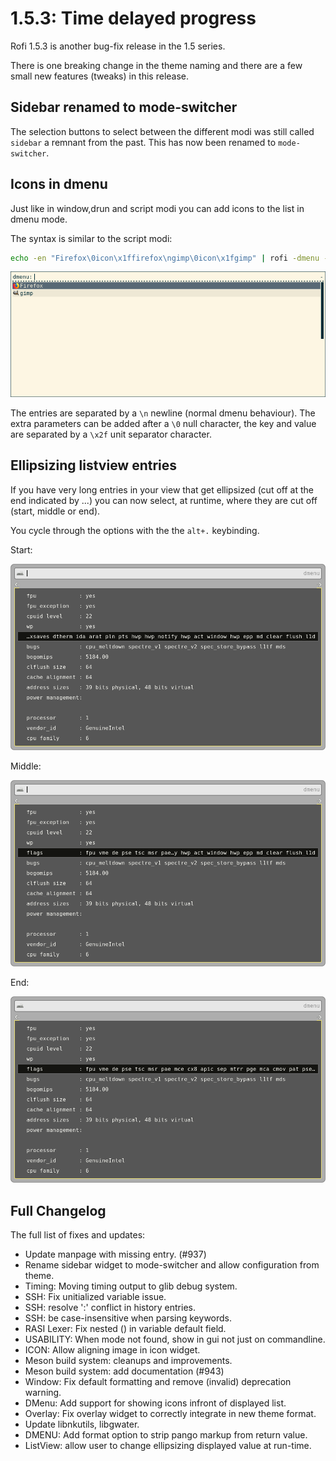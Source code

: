 # 1.5.3: Time delayed progress

Rofi 1.5.3 is another bug-fix release in the 1.5 series. 

There is one breaking change in the theme naming and there are a few small new features (tweaks) in this release.

## Sidebar renamed to mode-switcher

The selection buttons to select between the different modi was still called `sidebar` a remnant from the past.
This has now been renamed to `mode-switcher`.

## Icons in dmenu

Just like in window,drun and script modi you can add icons to the list in dmenu mode.

The syntax is similar to the script modi:

```bash
echo -en "Firefox\0icon\x1ffirefox\ngimp\0icon\x1fgimp" | rofi -dmenu -no-config -show-icons
```

![dmenu icons](rofi-dmenu-icons.png)


The entries are separated by a `\n` newline (normal dmenu behaviour).
The extra parameters can be added after a `\0` null character, the key and value are separated by a `\x2f` unit
separator character.


## Ellipsizing listview entries

If you have very long entries in your view that get ellipsized (cut off at the end indicated by ...) you can now select,
at runtime, where they are cut off (start, middle or end).

You cycle through the options with the the `alt+.` keybinding.

Start:

![dmenu ellipsize](rofi-ellipsize-start.png)


Middle:

![dmenu ellipsize](rofi-ellipsize-middle.png)


End:

![dmenu ellipsize](rofi-ellipsize-end.png)


## Full Changelog

The full list of fixes and updates:

* Update manpage with missing entry. (#937)                                  
* Rename sidebar widget to mode-switcher and allow configuration from theme.
* Timing: Moving timing output to glib debug system.
* SSH: Fix unitialized variable issue.
* SSH: resolve ':' conflict in history entries.
* SSH: be case-insensitive when parsing keywords.
* RASI Lexer: Fix nested () in variable default field.
* USABILITY: When mode not found, show in gui not just on commandline.
* ICON: Allow aligning image in icon widget.
* Meson build system: cleanups and improvements.
* Meson build system: add documentation (#943)
* Window: Fix default formatting and remove (invalid) deprecation warning.
* DMenu: Add support for showing icons infront of displayed list.
* Overlay: Fix overlay widget to correctly integrate in new theme format.
* Update libnkutils, libgwater.
* DMENU: Add format option to strip pango markup from return value.
* ListView: allow user to change ellipsizing displayed value at run-time.

